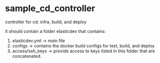 # sample_cd_controller
controller for cd: infra, build, and deploy

it should contain a folder elasticdev that contains:

1) elasticdev.yml -> main file
2) configs -> contains the docker build configs for test, build, and deploy
3) access/ssh_keys -> provide access to keys listed in this folder that are concatenated.









